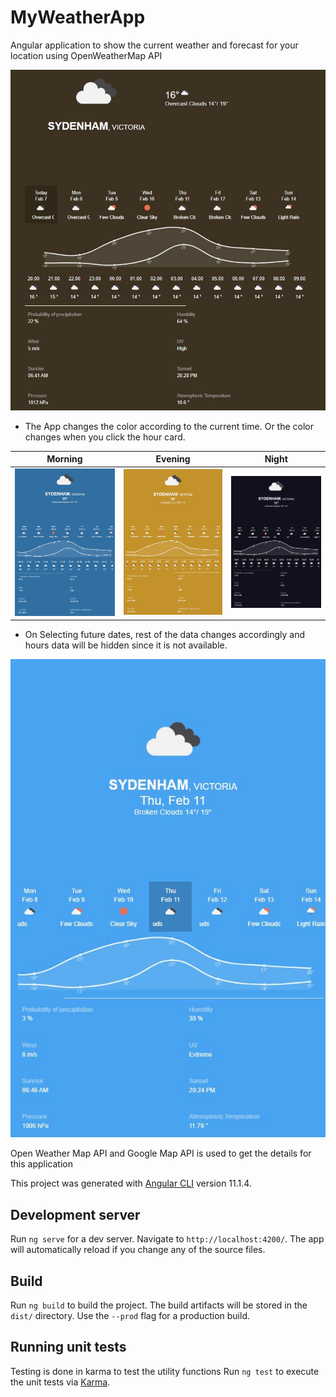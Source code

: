 # MyWeatherApp

Angular application to show the current weather and forecast for your location using OpenWeatherMap API

![img](src/assets/Screenshot.jpg)

* The App changes the color according to the current time. Or the color changes when you click the hour card.

| Morning    | Evening     | Night     |
|------------|-------------|-------------|
| ![img](src/assets/morning_mobile.JPG) | ![img](src/assets/evening_mobile.JPG) | ![img](src/assets/night_mobile.JPG) |

* On Selecting future dates, rest of the data changes accordingly and hours data will be hidden since it is not available.

![img](src/assets/change_date_mobile.jpg)

Open Weather Map API and Google Map API is used to get the details for this application


This project was generated with [Angular CLI](https://github.com/angular/angular-cli) version 11.1.4.

## Development server

Run `ng serve` for a dev server. Navigate to `http://localhost:4200/`. The app will automatically reload if you change any of the source files.

## Build

Run `ng build` to build the project. The build artifacts will be stored in the `dist/` directory. Use the `--prod` flag for a production build.

## Running unit tests
Testing is done in karma to test the utility functions
Run `ng test` to execute the unit tests via [Karma](https://karma-runner.github.io).

